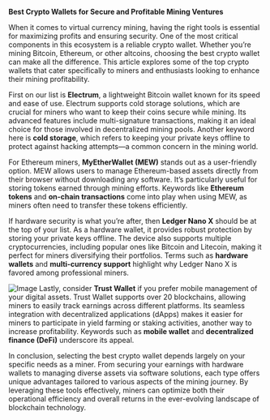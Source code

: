 **Best Crypto Wallets for Secure and Profitable Mining Ventures**

When it comes to virtual currency mining, having the right tools is essential for maximizing profits and ensuring security. One of the most critical components in this ecosystem is a reliable crypto wallet. Whether you’re mining Bitcoin, Ethereum, or other altcoins, choosing the best crypto wallet can make all the difference. This article explores some of the top crypto wallets that cater specifically to miners and enthusiasts looking to enhance their mining profitability.

First on our list is **Electrum**, a lightweight Bitcoin wallet known for its speed and ease of use. Electrum supports cold storage solutions, which are crucial for miners who want to keep their coins secure while mining. Its advanced features include multi-signature transactions, making it an ideal choice for those involved in decentralized mining pools. Another keyword here is **cold storage**, which refers to keeping your private keys offline to protect against hacking attempts—a common concern in the mining world.

For Ethereum miners, **MyEtherWallet (MEW)** stands out as a user-friendly option. MEW allows users to manage Ethereum-based assets directly from their browser without downloading any software. It’s particularly useful for storing tokens earned through mining efforts. Keywords like **Ethereum tokens** and **on-chain transactions** come into play when using MEW, as miners often need to transfer these tokens efficiently.

If hardware security is what you’re after, then **Ledger Nano X** should be at the top of your list. As a hardware wallet, it provides robust protection by storing your private keys offline. The device also supports multiple cryptocurrencies, including popular ones like Bitcoin and Litecoin, making it perfect for miners diversifying their portfolios. Terms such as **hardware wallets** and **multi-currency support** highlight why Ledger Nano X is favored among professional miners.


![Image](https://github.com/user-attachments/assets/31692037-0104-4703-abd1-696b6a7dd41b)
Lastly, consider **Trust Wallet** if you prefer mobile management of your digital assets. Trust Wallet supports over 20 blockchains, allowing miners to easily track earnings across different platforms. Its seamless integration with decentralized applications (dApps) makes it easier for miners to participate in yield farming or staking activities, another way to increase profitability. Keywords such as **mobile wallet** and **decentralized finance (DeFi)** underscore its appeal.

In conclusion, selecting the best crypto wallet depends largely on your specific needs as a miner. From securing your earnings with hardware wallets to managing diverse assets via software solutions, each type offers unique advantages tailored to various aspects of the mining journey. By leveraging these tools effectively, miners can optimize both their operational efficiency and overall returns in the ever-evolving landscape of blockchain technology.